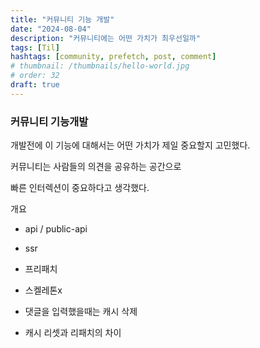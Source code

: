 ```yaml
---
title: "커뮤니티 기능 개발"
date: "2024-08-04"
description: "커뮤니티에는 어떤 가치가 최우선일까"
tags: [Til]
hashtags: [community, prefetch, post, comment]
# thumbnail: /thumbnails/hello-world.jpg
# order: 32
draft: true
---
```


### 커뮤니티 기능개발

개발전에 이 기능에 대해서는 어떤 가치가 제일 중요할지 고민했다.

커뮤니티는 사람들의 의견을 공유하는 공간으로

빠른 인터렉션이 중요하다고 생각했다.

개요

- api / public-api

- ssr

- 프리패치

- 스켈레톤x

- 댓글을 입력했을때는 캐시 삭제

- 캐시 리셋과 리패치의 차이
